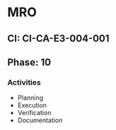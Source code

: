 # MRO

## CI: CI-CA-E3-004-001
## Phase: 10

### Activities
- Planning
- Execution
- Verification
- Documentation
